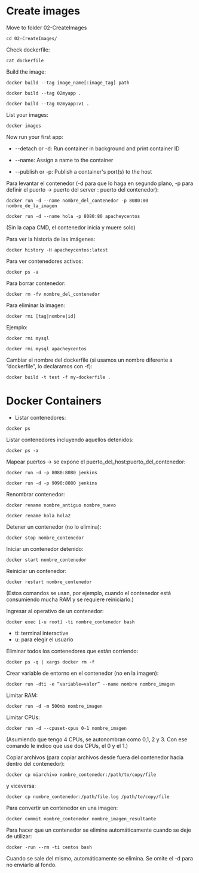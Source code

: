 # Create images

Move to folder 02-CreateImages

`cd 02-CreateImages/`

Check dockerfile:

`cat dockerfile`

Build the image:

`docker build --tag image_name[:image_tag] path`

`docker build --tag 02myapp .`

`docker build --tag 02myapp:v1 .`

List your images:

`docker images`

Now run your first app:

 - --detach or -d: Run container in background and print container ID

 - --name: Assign a name to the container

 - --publish or -p: Publish a container's port(s) to the host



Para levantar el contenedor (-d para que lo haga en segundo plano, -p para definir el puerto -> puerto del server : puerto del contenedor):

`docker run -d --name nombre_del_contenedor -p 8080:80 nombre_de_la_imagen`

`docker run -d --name hola -p 8080:80 apacheycentos`

(Sin la capa CMD, el contenedor inicia y muere solo)

Para ver la historia de las imágenes:

`docker history -H apacheycentos:latest`

Para ver contenedores activos:

`docker ps -a`

Para borrar contenedor:

`docker rm -fv nombre_del_contenedor`

Para eliminar la imagen:

`docker rmi [tag|nombre|id]`

Ejemplo:

`docker rmi mysql`

`docker rmi mysql apacheycentos`

Cambiar el nombre del dockerfile (si usamos un nombre diferente a “dockerfile”, lo declaramos con -f):

`docker build -t test -f my-dockerfile .`

# Docker Containers

- Listar contenedores:

`docker ps`

Listar contenedores incluyendo aquellos detenidos:

`docker ps -a`

Mapear puertos -> se expone el puerto_del_host:puerto_del_contenedor:

`docker run -d -p 8080:8080 jenkins`

`docker run -d -p 9090:8080 jenkins`

Renombrar contenedor:

`docker rename nombre_antiguo nombre_nuevo`

`docker rename hola hola2`

Detener un contenedor (no lo elimina):

`docker stop nombre_contenedor`

Iniciar un contenedor detenido:

`docker start nombre_contenedor`

Reiniciar un contenedor:

`docker restart nombre_contenedor`

(Estos comandos se usan, por ejemplo, cuando el contenedor está consumiendo mucha RAM y se requiere reiniciarlo.)

Ingresar al operativo de un contenedor:

`docker exec [-u root] -ti nombre_contenedor bash`

- ti: terminal interactive
- u: para elegir el usuario

Eliminar todos los contenedores que están corriendo:

`docker ps -q | xargs docker rm -f`

Crear variable de entorno en el contenedor (no en la imagen):

`docker run -dti -e “variable=valor” --name nombre nombre_imagen`
 
Limitar RAM:

`docker run -d -m 500mb nombre_imagen`

Limitar CPUs:

`docker run -d --cpuset-cpus 0-1 nombre_imagen`

(Asumiendo que tengo 4 CPUs, se autonombran como 0,1, 2 y 3. Con ese comando le indico que use dos CPUs, el 0 y el 1.)

Copiar archivos (para copiar archivos desde fuera del contenedor hacia dentro del contenedor):

`docker cp miarchivo nombre_contenedor:/path/to/copy/file`

y viceversa:

`docker cp nombre_contenedor:/path/file.log /path/to/copy/file`

Para convertir un contenedor en una imagen:

`docker commit nombre_contenedor nombre_imagen_resultante`

Para hacer que un contenedor se elimine automáticamente cuando se deje de utilizar:

`docker -run --rm -ti centos bash`

Cuando se sale del mismo, automáticamente se elimina. Se omite el -d para no enviarlo al fondo.


